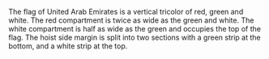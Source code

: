 The flag of United Arab Emirates is a vertical tricolor of red, green and white. The red compartment is twice as wide as the green and white. The white compartment is half as wide as the green and occupies the top of the flag. The hoist side margin is split into two sections with a green strip at the bottom, and a white strip at the top.